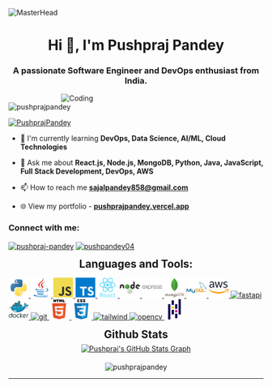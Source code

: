 ![MasterHead](https://capsule-render.vercel.app/api?type=waving&color=gradient&customColorList=6,11,20&height=300&section=header&text=Pushpraj%20Pandey&fontSize=50&fontColor=fff&animation=twinkling&fontAlignY=32&desc=Software%20Engineer%20|%20DevOps%20|%20Full%20Stack%20Developer&descAlignY=51&descAlign=50)

<h1 align="center">Hi 👋, I'm Pushpraj Pandey</h1>
<h3 align="center">A passionate Software Engineer and DevOps enthusiast from India.</h3>
<img align="right" alt="Coding" width="400" src="https://i.pinimg.com/originals/7e/b2/49/7eb249f2fd2e58e9ad6dd60ef892971b.gif">

<p align="left"> <img src="https://komarev.com/ghpvc/?username=pushprajpandey&label=Profile%20views&color=0e75b6&style=flat" alt="pushprajpandey" /> </p>

<p align="left"> <a href="https://github.com/PushprajPandey" target="blank"><img src="https://img.shields.io/github/followers/PushprajPandey?logo=github&style=for-the-badge" alt="PushprajPandey" /></a> </p>

- 🌱 I'm currently learning **DevOps, Data Science, AI/ML, Cloud Technologies**

- 💬 Ask me about **React.js, Node.js, MongoDB, Python, Java, JavaScript, Full Stack Development, DevOps, AWS**

- 📫 How to reach me **sajalpandey858@gmail.com**

- 🌐 View my portfolio - **[pushprajpandey.vercel.app](https://pushprajpandey.vercel.app)**

<h3 align="left">Connect with me:</h3>
<p align="left">
<a href="https://www.linkedin.com/in/pushpraj-pandey-249732250/" target="blank"><img align="center" src="https://raw.githubusercontent.com/rahuldkjain/github-profile-readme-generator/master/src/images/icons/Social/linked-in-alt.svg" alt="pushpraj-pandey" height="30" width="40" /></a>
<a href="https://www.instagram.com/pushpandey04" target="blank"><img align="center" src="https://raw.githubusercontent.com/rahuldkjain/github-profile-readme-generator/master/src/images/icons/Social/instagram.svg" alt="pushpandey04" height="30" width="40" /></a>
</p>

<h2 align="center" style="margin: 10px;">Languages and Tools:</h2>
<p align="left"> 
<a href="https://www.python.org" target="_blank" rel="noreferrer"> <img src="https://raw.githubusercontent.com/devicons/devicon/master/icons/python/python-original.svg" alt="python" width="40" height="40"/> </a> 
<a href="https://www.java.com" target="_blank" rel="noreferrer"> <img src="https://raw.githubusercontent.com/devicons/devicon/master/icons/java/java-original.svg" alt="java" width="40" height="40"/> </a> 
<a href="https://developer.mozilla.org/en-US/docs/Web/JavaScript" target="_blank" rel="noreferrer"> <img src="https://raw.githubusercontent.com/devicons/devicon/master/icons/javascript/javascript-original.svg" alt="javascript" width="40" height="40"/> </a> 
<a href="https://www.typescriptlang.org/" target="_blank" rel="noreferrer"> <img src="https://raw.githubusercontent.com/devicons/devicon/master/icons/typescript/typescript-original.svg" alt="typescript" width="40" height="40"/> </a> 
<a href="https://reactjs.org/" target="_blank" rel="noreferrer"> <img src="https://raw.githubusercontent.com/devicons/devicon/master/icons/react/react-original-wordmark.svg" alt="react" width="40" height="40"/> </a> 
<a href="https://nodejs.org" target="_blank" rel="noreferrer"> <img src="https://raw.githubusercontent.com/devicons/devicon/master/icons/nodejs/nodejs-original-wordmark.svg" alt="nodejs" width="40" height="40"/> </a> 
<a href="https://expressjs.com" target="_blank" rel="noreferrer"> <img src="https://raw.githubusercontent.com/devicons/devicon/master/icons/express/express-original-wordmark.svg" alt="express" width="40" height="40"/> </a> 
<a href="https://www.mongodb.com/" target="_blank" rel="noreferrer"> <img src="https://raw.githubusercontent.com/devicons/devicon/master/icons/mongodb/mongodb-original-wordmark.svg" alt="mongodb" width="40" height="40"/> </a> 
<a href="https://www.mysql.com/" target="_blank" rel="noreferrer"> <img src="https://raw.githubusercontent.com/devicons/devicon/master/icons/mysql/mysql-original-wordmark.svg" alt="mysql" width="40" height="40"/> </a> 
<a href="https://aws.amazon.com" target="_blank" rel="noreferrer"> <img src="https://raw.githubusercontent.com/devicons/devicon/master/icons/amazonwebservices/amazonwebservices-original-wordmark.svg" alt="aws" width="40" height="40"/> </a> 
<a href="https://fastapi.tiangolo.com/" target="_blank" rel="noreferrer"> <img src="https://fastapi.tiangolo.com/img/logo-margin/logo-teal.png" alt="fastapi" width="40" height="40"/> </a> 
<a href="https://www.docker.com/" target="_blank" rel="noreferrer"> <img src="https://raw.githubusercontent.com/devicons/devicon/master/icons/docker/docker-original-wordmark.svg" alt="docker" width="40" height="40"/> </a> 
<a href="https://git-scm.com/" target="_blank" rel="noreferrer"> <img src="https://www.vectorlogo.zone/logos/git-scm/git-scm-icon.svg" alt="git" width="40" height="40"/> </a> 
<a href="https://www.w3.org/html/" target="_blank" rel="noreferrer"> <img src="https://raw.githubusercontent.com/devicons/devicon/master/icons/html5/html5-original-wordmark.svg" alt="html5" width="40" height="40"/> </a> 
<a href="https://www.w3schools.com/css/" target="_blank" rel="noreferrer"> <img src="https://raw.githubusercontent.com/devicons/devicon/master/icons/css3/css3-original-wordmark.svg" alt="css3" width="40" height="40"/> </a> 
<a href="https://tailwindcss.com/" target="_blank" rel="noreferrer"> <img src="https://www.vectorlogo.zone/logos/tailwindcss/tailwindcss-icon.svg" alt="tailwind" width="40" height="40"/> </a> 
<a href="https://opencv.org/" target="_blank" rel="noreferrer"> <img src="https://www.vectorlogo.zone/logos/opencv/opencv-icon.svg" alt="opencv" width="40" height="40"/> </a> 
<a href="https://pandas.pydata.org/" target="_blank" rel="noreferrer"> <img src="https://raw.githubusercontent.com/devicons/devicon/2ae2a900d2f041da66e950e4d48052658d850630/icons/pandas/pandas-original.svg" alt="pandas" width="40" height="40"/> </a> 
</p>

<div align="center">
<h2 align="center" style="margin: 5px 10px;">Github Stats</h2>

<a href="https://github.com/PushprajPandey/PushprajPandey">
  <img align="center" src="https://github-profile-summary-cards.vercel.app/api/cards/profile-details?username=PushprajPandey&theme=github_dark&hide_border=true" alt="Pushpraj's GitHub Stats Graph"/>
</a>
<br> </br>
<img align="center" src="https://github-readme-stats.vercel.app/api/top-langs/?username=PushprajPandey&layout=compact&theme=github_dark&show_icons=true" alt="pushprajpandey" />
</div>

---

